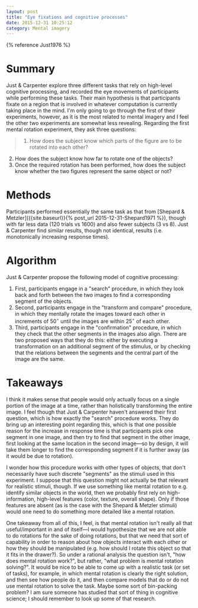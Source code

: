 ```yaml
---
layout: post
title: "Eye fixations and cognitive processes"
date: 2015-12-31 10:25:12
category: Mental imagery
---
```


{% reference Just1976 %}

# Summary

Just & Carpenter explore three different tasks that rely on high-level cognitive processing, and recorded the eye movements of participants while performing these tasks. Their main hypothesis is that participants fixate on a region that is involved in whatever computation is currently taking place in the mind. I'm only going to go through the first of their experiments, however, as it is the most related to mental imagery and I feel the other two experiments are somewhat less revealing. Regarding the first mental rotation experiment, they ask three questions:

> 1. How does the subject know which parts of the figure are to be rotated into each other?
2. How does the subject know how far to rotate one of the objects?
3. Once the required rotation has been performed, how does the subject know whether the two figures represent the same object or not?

# Methods

Participants performed essentially the same task as that from [Shepard & Metzler]({{site.baseurl}}{% post_url 2015-12-31-Shepard1971 %}), though with far less data (120 trials vs 1600) and also fewer subjects (3 vs 8). Just & Carpenter find similar results, though not identical, results (i.e. monotonically increasing response times).

# Algorithm

Just & Carpenter propose the following model of cognitive processing:

1. First, participants engage in a "search" procedure, in which they look back and forth between the two images to find a corresponding segment of the objects.
2. Second, participants engage in the "transform and compare" procedure, in which they mentally rotate the images toward each other in increments of $50^\circ$ until the images are within $25^\circ$ of each other.
3. Third, participants engage in the "confirmation" procedure, in which they check that the other segments in the images also align. There are two proposed ways that they do this: either by executing a transformation on an additional segment of the stimulus, or by checking that the relations between the segments and the central part of the image are the same.

# Takeaways

I think it makes sense that people would only actually focus on a single portion of the image at a time, rather than holistically transforming the entire image. I feel though that Just & Carpenter haven't answered their first question, which is how exactly the "search" procedure works. They do bring up an interesting point regarding this, which is that one possible reason for the increase in response time is that participants pick one segment in one image, and then try to find that segment in the other image, first looking at the same location in the second image—so by design, it will take them longer to find the corresponding segment if it is further away (as it would be due to rotation).

I wonder how this procedure works with other types of objects, that don't necessarily have such discrete "segments" as the stimuli used in this experiment. I suppose that this question might not actually be that relevant for realistic stimuli, though. If we use something like mental rotation to e.g. identify similar objects in the world, then we probably first rely on high-information, high-level features (color, texture, overall shape). Only if those features are absent (as is the case with the Shepard & Metzler stimuli) would one need to do something more detailed like a mental rotation.

One takeaway from all of this, I feel, is that mental rotation isn't really all that useful/important in and of itself—I would hypothesize that we are not able to do rotations for the sake of doing rotations, but that we need that sort of capability in order to reason about how objects interact with each other or how they should be manipulated (e.g. how should I rotate this object so that it fits in the drawer?). So under a rational analysis the question isn't, "how does mental rotation work?", but rather, "what problem is mental rotation solving?". It would be nice to be able to come up with a realistic task (or set of tasks), for example, in which mental rotation is clearly the right solution, and then see how people do it, and then compare models that do or do not use mental rotation to solve the task. Maybe some sort of bin-packing problem? I am sure someone has studied that sort of thing in cognitive science; I should remember to look up some of that research.
